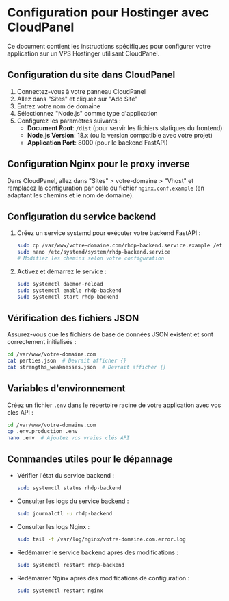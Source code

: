 # Configuration pour Hostinger avec CloudPanel

Ce document contient les instructions spécifiques pour configurer votre application sur un VPS Hostinger utilisant CloudPanel.

## Configuration du site dans CloudPanel

1. Connectez-vous à votre panneau CloudPanel
2. Allez dans "Sites" et cliquez sur "Add Site"
3. Entrez votre nom de domaine
4. Sélectionnez "Node.js" comme type d'application
5. Configurez les paramètres suivants :
   - **Document Root**: `/dist` (pour servir les fichiers statiques du frontend)
   - **Node.js Version**: 18.x (ou la version compatible avec votre projet)
   - **Application Port**: 8000 (pour le backend FastAPI)

## Configuration Nginx pour le proxy inverse

Dans CloudPanel, allez dans "Sites" > votre-domaine > "Vhost" et remplacez la configuration par celle du fichier `nginx.conf.example` (en adaptant les chemins et le nom de domaine).

## Configuration du service backend

1. Créez un service systemd pour exécuter votre backend FastAPI :
   ```bash
   sudo cp /var/www/votre-domaine.com/rhdp-backend.service.example /etc/systemd/system/rhdp-backend.service
   sudo nano /etc/systemd/system/rhdp-backend.service
   # Modifiez les chemins selon votre configuration
   ```

2. Activez et démarrez le service :
   ```bash
   sudo systemctl daemon-reload
   sudo systemctl enable rhdp-backend
   sudo systemctl start rhdp-backend
   ```

## Vérification des fichiers JSON

Assurez-vous que les fichiers de base de données JSON existent et sont correctement initialisés :
```bash
cd /var/www/votre-domaine.com
cat parties.json  # Devrait afficher {}
cat strengths_weaknesses.json  # Devrait afficher {}
```

## Variables d'environnement

Créez un fichier `.env` dans le répertoire racine de votre application avec vos clés API :
```bash
cd /var/www/votre-domaine.com
cp .env.production .env
nano .env  # Ajoutez vos vraies clés API
```

## Commandes utiles pour le dépannage

- Vérifier l'état du service backend :
  ```bash
  sudo systemctl status rhdp-backend
  ```

- Consulter les logs du service backend :
  ```bash
  sudo journalctl -u rhdp-backend
  ```

- Consulter les logs Nginx :
  ```bash
  sudo tail -f /var/log/nginx/votre-domaine.com.error.log
  ```

- Redémarrer le service backend après des modifications :
  ```bash
  sudo systemctl restart rhdp-backend
  ```

- Redémarrer Nginx après des modifications de configuration :
  ```bash
  sudo systemctl restart nginx
  ```